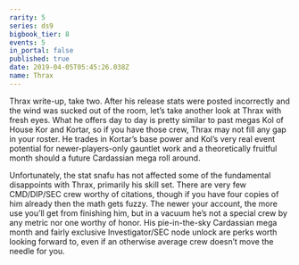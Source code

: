 ```yaml
---
rarity: 5
series: ds9
bigbook_tier: 8
events: 5
in_portal: false
published: true
date: 2019-04-05T05:45:26.038Z
name: Thrax
---
```

Thrax write-up, take two. After his release stats were posted incorrectly and the wind was sucked out of the room, let’s take another look at Thrax with fresh eyes. What he offers day to day is pretty similar to past megas Kol of House Kor and Kortar, so if you have those crew, Thrax may not fill any gap in your roster. He trades in Kortar’s base power and Kol’s very real event potential for newer-players-only gauntlet work and a theoretically fruitful month should a future Cardassian mega roll around.

Unfortunately, the stat snafu has not affected some of the fundamental disappoints with Thrax, primarily his skill set. There are very few CMD/DIP/SEC crew worthy of citations, though if you have four copies of him already then the math gets fuzzy. The newer your account, the more use you’ll get from finishing him, but in a vacuum he’s not a special crew by any metric nor one worthy of honor. His pie-in-the-sky Cardassian mega month and fairly exclusive Investigator/SEC node unlock are perks worth looking forward to, even if an otherwise average crew doesn’t move the needle for you.
